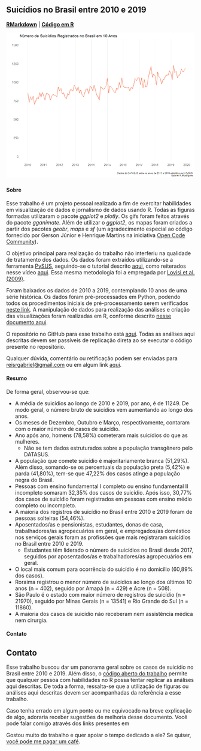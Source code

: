 ## Suicídios no Brasil entre 2010 e 2019

<a href="https://rpubs.com/reisrgabriel/761964" target="_blank">**RMarkdown**</a> |
<a href="https://github.com/GabrielReisR/suicide_in_brazil/blob/main/analyses/analyses.R" target="_blank">**Código em R**</a>

![](https://github.com/GabrielReisR/suicide_in_brazil/blob/main/figures/suicides_across_years_img.png?raw=true)

#### Sobre
Esse trabalho é um projeto pessoal realizado a fim de exercitar habilidades em
visualização de dados e jornalismo de dados usando R. Todas as figuras formadas
utilizaram o pacote *ggplot2* e *plotly*. Os gifs foram feitos através do pacote
*gganimate*. Além de utilizar o *ggplot2*, os mapas foram criados a partir dos 
pacotes *geobr*, *maps* e *sf* (um agradecimento especial ao código fornecido
por Gerson Júnior e Henrique Martins na iniciativa 
<a href= "https://opencodecom.net/post/2021-04-20-criando-mapas-no-r-mundo-e-brasil/" target="_blank">Open Code Community</a>).

O objetivo principal para realização do trabalho não interferiu na qualidade de
tratamento dos dados. Os dados foram extraídos utilizando-se a ferramenta 
<a href="https://github.com/AlertaDengue/PySUS" target= "_blank">PySUS</a>,
seguindo-se o tutorial descrito <a href= "https://medium.com/psicodata/baixando-e-processando-dados-do-datasus-sobre-suic%C3%ADdio-com-python-656afa17f6ad?source=friends_link&sk=4e94866d21707aefec13aafe5923d6f1" target="_blank">aqui</a>, como 
reiterados nesse vídeo
<a href="https://www.youtube.com/watch?v=7TxlU5mgABk" target="_blank">aqui</a>.
Essa mesma metodologia foi a empregada por
<a href="https://www.scielo.br/pdf/rbp/v31s2/v31s2a07.pdf" target="_blank">Lovisi et al. (2009)</a>.

Foram baixados os dados de 2010 a 2019, contemplando 10 anos de uma série 
histórica.
Os dados foram pré-processados em Python, podendo todos os procedimentos 
iniciais de pré-processamento serem verificados <a href="https://github.com/GabrielReisR/suicide_in_brazil/blob/main/getting_pysus_data_2010_2019.ipynb" target= "_blank">neste link</a>.
A manipulação de dados para realização das análises e criação das visualizações 
foram realizadas em R, conforme descrito
<a href="https://github.com/GabrielReisR/suicide_in_brazil/blob/main/analyses/analyses.R" target="_blank">nesse documento aqui</a>.

O repositório no GitHub para esse trabalho está
<a href="https://github.com/GabrielReisR/suicide_in_brazil/" target="_blank">aqui</a>.
Todas as análises aqui descritas devem ser passíveis de replicação direta ao se
executar o código presente no repositório.

Qualquer dúvida, comentário ou retificação podem ser enviadas para 
reisrgabriel@gmail.com ou em algum link
<a href="https://linktr.ee/gabrielrr" target="_blank">aqui</a>.

#### Resumo
De forma geral, observou-se que:

* A média de suicídios ao longo de 2010 e 2019, por ano, é de 11249. De modo
geral, o número bruto de suicídios vem aumentando ao longo dos anos.
* Os meses de Dezembro, Outubro e Março, respectivamente, contaram com o maior
número de casos de suicídio.
* Ano após ano, homens (78,58%) cometeram mais suicídios do que as mulheres.
  * Não se tem dados estruturados sobre a população transgênero pelo DATASUS.
* A população que comete suicídio é majoritariamente branca (51,29%). Além
disso, somando-se os percentuais da população preta (5,42%) e parda (41,80%),
tem-se que 47,22% dos casos atinge a população negra do Brasil.
* Pessoas com ensino fundamental I completo ou ensino fundamental II incompleto
somaram 32,35% dos casos de suicídio. Após isso, 30,77% dos casos de suicídio
foram registrados em pessoas com ensino médio completo ou incompleto.
* A maioria dos registros de suicídio no Brasil entre 2010 e 2019 foram de
pessoas solteiras (54,46%).
* Aposentados/as e pensionistas, estudantes, donas de casa, trabalhadores/as
agropecuários em geral, e empregados/as doméstico nos serviços gerais foram as
profissões que mais registraram suicídios no Brasil entre 2010 e 2019.
  * Estudantes têm liderado o número de suicídios no Brasil desde 2017, seguidos
  por aposentados/as e trabalhadores/as agropecuários em geral. 
* O local mais comum para ocorrência do suicídio é no domicílio (60,89% dos
casos).
* Roraima registrou o menor número de suicídios ao longo dos últimos
10 anos (n = 402), seguido por Amapá (n = 429) e Acre (n = 508).
* São Paulo é o estado com maior número de registros de suicídio (n = 21970),
seguido por Minas Gerais (n = 13541) e Rio Grande do Sul (n = 11860).
* A maioria dos casos de suicídio não receberam nem assistência médica nem
cirurgia.

#### Contato
## Contato
Esse trabalho buscou dar um panorama geral sobre os casos de suicídio no Brasil
entre 2010 e 2019. Além disso, o
<a href= "https://github.com/GabrielReisR/suicide_in_brazil" target="_blank">código aberto do trabalho</a>
permite que qualquer pessoa com habilidades no R possa tentar replicar as análises
aqui descritas. De toda a forma, ressalta-se que a utilização de figuras ou 
análises aqui descritas devem ser acompanhadas da referência a esse trabalho.

Caso tenha errado em algum ponto ou me equivocado na breve explicação de algo,
adoraria receber sugestões de melhoria desse documento. Você pode falar comigo
através dos links presentes em <a href= "https://linktr.ee/gabrielrr" target= "_blank"></a>

Gostou muito do trabalho e quer apoiar o tempo dedicado a ele?
Se quiser, <a href="https://ko-fi.com/gabrielrr" target="_blank">você pode me pagar um café</a>.
